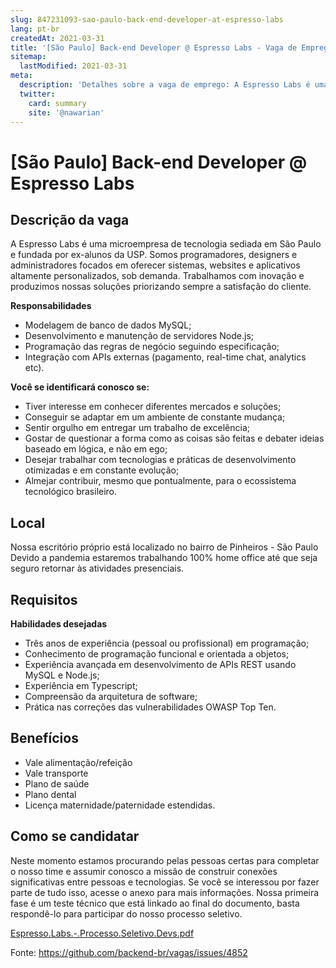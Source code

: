 ```yaml
---
slug: 847231093-sao-paulo-back-end-developer-at-espresso-labs
lang: pt-br
createdAt: 2021-03-31
title: '[São Paulo] Back-end Developer @ Espresso Labs - Vaga de Emprego'
sitemap:
  lastModified: 2021-03-31
meta:
  description: 'Detalhes sobre a vaga de emprego: A Espresso Labs é uma microempresa de tecnologia sediada em São Paulo e fundada por ex-alunos da USP. Somos programadores, designers e administradores focados em oferecer sistemas, websites e aplicativos altamente personalizados, sob demanda. Trabalhamos com inovação e produzimos nossas soluções priorizando sempre a satisfação do cliente. **Responsabilidades** - Modelagem de banco de dados MySQL; - Desenvolvimento e manutenção de servidores Node.js; - Programação das regras de negócio seguindo especificação; - Integração com APIs externas (pagamento, real-time chat, analytics etc). **Você se identificará conosco se:** - Tiver interesse em conhecer diferentes mercados e soluções; - Conseguir se adaptar em um ambiente de constante mudança; - Sentir orgulho em entregar um trabalho de excelência; - Gostar de questionar a forma como as coisas são feitas e debater ideias baseado em lógica, e não em ego; - Desejar trabalhar com tecnologias e práticas de desenvolvimento otimizadas e em constante evolução; - Almejar contribuir, mesmo que pontualmente, para o ecossistema tecnológico brasileiro.'
  twitter:
    card: summary
    site: '@nawarian'
---
```


# [São Paulo] Back-end Developer @ Espresso Labs

<!-- POR FAVOR, SÓ POSTE SE A VAGA FOR PARA TRABALHAR COM VUE.JS OU TECNOLOGIAS DO ECOSSISTEMA! -->

## Descrição da vaga

A Espresso Labs é uma microempresa de tecnologia sediada em São Paulo e fundada por ex-alunos da USP. Somos programadores, designers e administradores focados em oferecer sistemas, websites e aplicativos altamente personalizados, sob demanda. Trabalhamos com inovação e produzimos nossas soluções priorizando sempre a satisfação do cliente.

**Responsabilidades**

- Modelagem de banco de dados MySQL;
- Desenvolvimento e manutenção de servidores Node.js;
- Programação das regras de negócio seguindo especificação;
- Integração com APIs externas (pagamento, real-time chat, analytics etc).

**Você se identificará conosco se:**

- Tiver interesse em conhecer diferentes mercados e soluções;
- Conseguir se adaptar em um ambiente de constante mudança;
- Sentir orgulho em entregar um trabalho de excelência;
- Gostar de questionar a forma como as coisas são feitas e debater ideias baseado em lógica, e não em ego;
- Desejar trabalhar com tecnologias e práticas de desenvolvimento otimizadas e em constante evolução;
- Almejar contribuir, mesmo que pontualmente, para o ecossistema tecnológico brasileiro.

## Local

Nossa escritório próprio está localizado no bairro de Pinheiros - São Paulo
Devido a pandemia estaremos trabalhando 100% home office até que seja seguro retornar às atividades presenciais.

## Requisitos

**Habilidades desejadas**

- Três anos de experiência (pessoal ou profissional) em programação;
- Conhecimento de programação funcional e orientada a objetos;
- Experiência avançada em desenvolvimento de APIs REST usando MySQL e Node.js;
- Experiência em Typescript;
- Compreensão da arquitetura de software;
- Prática nas correções das vulnerabilidades OWASP Top Ten.

## Benefícios

- Vale alimentação/refeição
- Vale transporte
- Plano de saúde
- Plano dental
- Licença maternidade/paternidade estendidas.

## Como se candidatar

Neste momento estamos procurando pelas pessoas certas para completar o nosso time e assumir conosco a missão de construir conexões significativas entre pessoas e tecnologias. 
Se você se interessou por fazer parte de tudo isso, acesse o anexo para mais informações. Nossa primeira fase é um teste técnico que está linkado ao final do documento, basta respondê-lo para participar do nosso processo seletivo.

[Espresso.Labs.-.Processo.Seletivo.Devs.pdf](https://github.com/backend-br/vagas/files/6239108/Espresso.Labs.-.Processo.Seletivo.Devs.pdf)


Fonte: https://github.com/backend-br/vagas/issues/4852